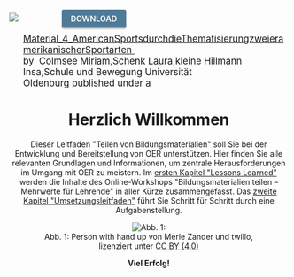 
<!-- OERSI: embed https://www.twillo.de/edu-sharing/components/render/dd4d460e-22e5-400e-a495-570b48408908/1.4 -->
<div style="max-height: 400px;max-width: 500px;">
<div class="edusharing_rendering_content_wrapper" role="main" style="text-align: inherit;margin: 0px;">
    <img class="edusharing_rendering_content_preview" src="https://www.twillo.de/edu-sharing/preview?nodeId=dd4d460e-22e5-400e-a495-570b48408908&storeProtocol=workspace&storeId=SpacesStore&dontcache=1620822647805" style="margin:0px;">
    <a href="https://www.twillo.de/edu-sharing/eduservlet/redirect?APP_ID=oer.service.tib.eu&NODE_ID=dd4d460e-22e5-400e-a495-570b48408908&params=display%3Ddownload" target="_blank" id="edusharing_rendering_content_href" style="margin-left: 15%;margin-bottom: 2%;
		border-radius: 3px;padding: 8px 16px;text-decoration: none;color: #fff;background-color: #4F7A98;display: inline-block;
		margin-top: 20px;text-transform: uppercase;font-weight: 600;box-shadow: 1px black;box-shadow: 0px 2px 3px 0px rgb(0 0 0 / 30%);">
		Download
	</a>
</div>
<div class="edusharing_rendering_content_footer" style="padding-left: 5%;text-align: inherit;">
    <div class="edusharing_rendering_content_footer_top" style="font-size: 1.2em;">
        <div class="license" style="max-width: 100%">
            <a class="license_permalink" href="https://www.twillo.de/edu-sharing/components/render/dd4d460e-22e5-400e-a495-570b48408908/1.4" target="_blank" title="Material_4_AmericanSportsdurchdieThematisierungzweieramerikanischerSportarten">
                <es:title xmlns:es="http://edu-sharing.net/object">Material_4_AmericanSportsdurchdieThematisierungzweieramerikanischerSportarten
                </es:title>
            </a>&nbsp;
            <br>by&nbsp;
            <span class="author">Colmsee Miriam,Schenk Laura,kleine Hillmann Insa,Schule und Bewegung Universität Oldenburg</span>&nbsp;published under a&nbsp;
            <a target="_blank" class="license_link" href="https://creativecommons.org/licenses/by/4.0/deed.de">
                <img class="license_icon" style="height: 16px" src="https://www.twillo.de/edu-sharing/ccimages/licenses/cc-by.svg">
            </a>
        </div>
    </div>
    <div class="edusharing_rendering_content_footer_bot"></div>
</div>
</div>
<!-- @oernds  <support.twillo@tib.eu> -->



<center>

# Herzlich Willkommen

Dieser Leitfaden "Teilen von Bildungsmaterialien" soll Sie bei der Entwicklung und Bereitstellung von OER unterstützen. Hier finden Sie alle relevanten Grundlagen und Informationen, um zentrale Herausforderungen im Umgang mit OER zu meistern.
Im <a aria-label="Link zum ersten Kapitel" href="#/lessons_learned.md">ersten Kapitel "Lessons Learned"</a> werden die Inhalte des Online-Workshops "Bildungsmaterialien teilen – Mehrwerte für Lehrende" in aller Kürze zusammengefasst. Das <a aria-label="Link zum zweiten Kapitel" href="#/task_overview.md">zweite Kapitel "Umsetzungsleitfaden"</a> führt Sie Schritt für Schritt durch eine Aufgabenstellung.

<figure>
  <img src="images/LineArt_nutzen_gespiegelt.svg" alt="Abb. 1: "Person with hand up" von Merle Zander und twillo, lizenziert unter CC BY (4.0)" title="Abb. 1: "Person with hand up" von Merle Zander und twillo, lizenziert unter CC BY (4.0)">
  <figcaption style="text-align:center;font-size:14px;">Abb. 1: Person with hand up von Merle Zander und twillo, lizenziert unter <a aria-label="Link zur Quelle (CreativeCommons Seite)" href="https://creativecommons.org/licenses/by/4.0/deed.de" target="_blank">CC BY (4.0)</a></figcaption>
</figure>


<b>Viel Erfolg!</b>

</center>
